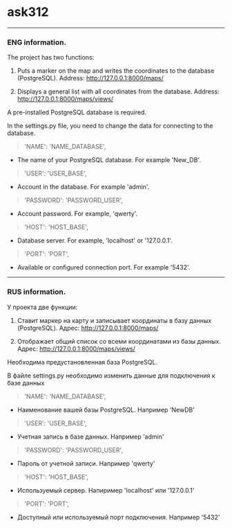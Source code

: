 # ask312
***
### ENG information.
The project has two functions:
1. Puts a marker on the map and writes the coordinates to 
the database (PostgreSQL). Address: http://127.0.0.1:8000/maps/

2. Displays a general list with all coordinates from the database. 
Address: http://127.0.0.1:8000/maps/views/

A pre-installed PostgreSQL database is required.

In the settings.py file, you need to change the data for connecting to the database.

> 'NAME': 'NAME_DATABASE',
* The name of your PostgreSQL database. For example 'New_DB'.
> 'USER': 'USER_BASE',
* Account in the database. For example 'admin'.
> 'PASSWORD': 'PASSWORD_USER',
* Account password. For example, 'qwerty'.
> 'HOST': 'HOST_BASE',
* Database server. For example, 'localhost' or '127.0.0.1'.
> 'PORT': 'PORT',
* Available or configured connection port. For example '5432'.

***
### RUS information.

У проекта две функции:
1. Ставит маркер на карту и записывает координаты 
в базу данных (PostgreSQL). Адрес: http://127.0.0.1:8000/maps/

2. Отображает общий список со всеми координатами из базы данных.
Адрес: http://127.0.0.1:8000/maps/views/

Необходима предустановленная база PostgreSQL.

В файле settings.py необходимо изменить данные для подключения к базе данных
> 'NAME': 'NAME_DATABASE',
* Наименование вашей базы PostgreSQL. Например 'NewDB'
> 'USER': 'USER_BASE',
* Учетная запись в базе данных. Например 'admin'
> 'PASSWORD': 'PASSWORD_USER',
* Пароль от учетной записи. Например 'qwerty'
> 'HOST': 'HOST_BASE',
* Используемый сервер. Напиример 'localhost' или '127.0.0.1'
> 'PORT': 'PORT',
* Доступный или используемый порт подключения. Например '5432'

